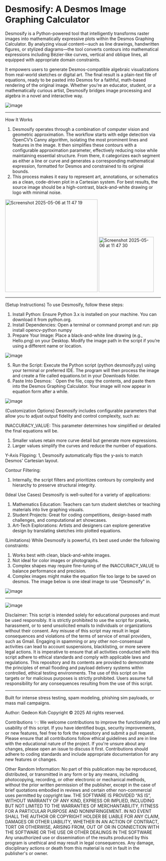 # Desmosify: A Desmos Image Graphing Calculator
Desmosify is a Python-powered tool that intelligently transforms raster images into mathematically expressive plots within the Desmos Graphing Calculator. By analyzing visual content—such as line drawings, handwritten figures, or stylized diagrams—the tool converts contours into mathematical expressions including Bézier-like curves, vertical and oblique lines, all equipped with appropriate domain constraints.

It empowers users to generate Desmos-compatible algebraic visualizations from real-world sketches or digital art. The final result is a plain-text file of equations, ready to be pasted into Desmos for a faithful, math-based rendering of the original image. Whether you're an educator, student, or a mathematically curious artist, Desmosify bridges image processing and algebra in a novel and interactive way.

![image](https://github.com/user-attachments/assets/db09ca0b-8887-4b25-8753-52c2f4de225a)

__________________________
How It Works
1. Desmosify operates through a combination of computer vision and geometric approximation. The workflow starts with edge detection via OpenCV’s Canny algorithm, isolating the most prominent lines and features in the image. It then simplifies these contours with a configurable approximation parameter, effectively reducing noise while maintaining essential structure. From there, it categorizes each segment as either a line or curve and generates a corresponding mathematical expression, formatted for Desmos and constrained to its original bounds.
2. This process makes it easy to represent art, annotations, or schematics as a clean, code-driven plot in a Cartesian system. For best results, the source image should be a high-contrast, black-and-white drawing or logo with minimal noise.

<img width="299" alt="Screenshot 2025-05-06 at 11 47 19" src="https://github.com/user-attachments/assets/cbf2773b-3c05-473d-bbbd-40f04c7b7883" />
<img width="178" alt="Screenshot 2025-05-06 at 11 47 30" src="https://github.com/user-attachments/assets/3af27342-2dde-4543-9be7-5e148287b3f9" />

__________________________

(Setup Instructions) To use Desmosify, follow these steps:
1. Install Python: Ensure Python 3.x is installed on your machine. You can download it from python.org.
2. Install Dependencies: Open a terminal or command prompt and run:
    pip install opencv-python numpy
3. Prepare Your Image:
    Place a black-and-white line drawing (e.g., Hello.png) on your Desktop.
    Modify the image path in the script if you’re using a different name or location.
   
![image](https://github.com/user-attachments/assets/8ae408f1-6764-42ec-aeea-0041fcf5140e)

5. Run the Script:
    Execute the Python script (python desmosify.py) using your terminal or preferred IDE.
    The program will then process the image and create a file called equations.txt in your Downloads folder.
6. Paste Into Desmos:
`  Open the file, copy the contents, and paste them into the Desmos Graphing Calculator.
    Your image will now appear in equation form after a while.

![image](https://github.com/user-attachments/assets/e82720b0-b7da-413b-87c5-b2bbd06fdf04)


(Customization Options) Desmosify includes configurable parameters that allow you to adjust output fidelity and control complexity, such as:

INACCURACY_VALUE: 
This parameter determines how simplified or detailed the final equations will be.
1. Smaller values retain more curve detail but generate more expressions.
2. Larger values simplify the curves and reduce the number of equations.

Y-Axis Flipping: 
1, Desmosify automatically flips the y-axis to match Desmos' Cartesian layout.

Contour Filtering:
1. Internally, the script filters and prioritizes contours by complexity and hierarchy to preserve structural integrity.

(Ideal Use Cases) Desmosify is well-suited for a variety of applications:
1. Mathematics Education: Teachers can turn student sketches or teaching materials into live graphing visuals.
2. Student Projects: Great for coding competitions, design-based math challenges, and computational art showcases.
3. Art-Tech Explorations: Artists and designers can explore generative design by translating sketches into plotted equations.

(Limitations) While Desmosify is powerful, it’s best used under the following constraints:
1. Works best with clean, black-and-white images.
2. Not ideal for color images or photographs.
3. Complex shapes may require fine-tuning of the INACCURACY_VALUE to balance performance and precision.
4. Complex images might make the equation file too large to be saved on desmos. The image below is one ideal image to use "Desmosify" in. 

![image](https://github.com/user-attachments/assets/dc6b27b2-831f-48b5-89cf-17553d40a4c8)

__________________________________
![image](https://github.com/user-attachments/assets/dc982fab-30bb-4b4b-853b-19e30bb652fe)

Disclaimer:
This script is intended solely for educational purposes and must be used responsibly. It is strictly prohibited to use the script for pranks, harassment, or to send unsolicited emails to individuals or organizations without their consent. Any misuse of this script may result in legal consequences and violations of the terms of service of email providers, such as Gmail. Engaging in spamming or any other non-consensual activities can lead to account suspensions, blacklisting, or more severe legal actions. It is imperative to ensure that all activities conducted with this script adhere to ethical standards and comply with applicable laws and regulations. This repository and its contents are provided to demonstrate the principles of email flooding and payload delivery systems within controlled, ethical testing environments. The use of this script on live targets or for malicious purposes is strictly prohibited. Users assume full responsibility for any consequences resulting from the use of this script.

__________________________________
Built for intense stress testing, spam modeling, phishing sim payloads, or mass mail campaigns.

Author: Gedeon Koh
Copyright © 2025
All rights reserved.

Contributions ✨: We welcome contributions to improve the functionality and usability of this script. If you have identified bugs, security improvements, or new features, feel free to fork the repository and submit a pull request. Please ensure that all contributions follow ethical guidelines and are in line with the educational nature of the project. If you're unsure about any changes, please open an issue to discuss it first. Contributions should adhere to coding standards and include appropriate documentation for any new features or changes.

Other Random Information: No part of this publication may be reproduced, distributed, or transmitted in any form or by any means, including photocopying, recording, or other electronic or mechanical methods, without the prior written permission of the publisher, except in the case of brief quotations embodied in reviews and certain other non-commercial uses permitted by copyright law. THE SOFTWARE IS PROVIDED “AS IS”, WITHOUT WARRANTY OF ANY KIND, EXPRESS OR IMPLIED, INCLUDING BUT NOT LIMITED TO THE WARRANTIES OF MERCHANTABILITY, FITNESS FOR A PARTICULAR PURPOSE AND NONINFRINGEMENT. IN NO EVENT SHALL THE AUTHOR OR COPYRIGHT HOLDER BE LIABLE FOR ANY CLAIM, DAMAGES OR OTHER LIABILITY, WHETHER IN AN ACTION OF CONTRACT, TORT OR OTHERWISE, ARISING FROM, OUT OF OR IN CONNECTION WITH THE SOFTWARE OR THE USE OR OTHER DEALINGS IN THE SOFTWARE Any unauthorized use or dissemination of the results produced by this program is unethical and may result in legal consequences. Any damage, disciplinary actions or death from this material is not in fault in the publisher's or owner.

